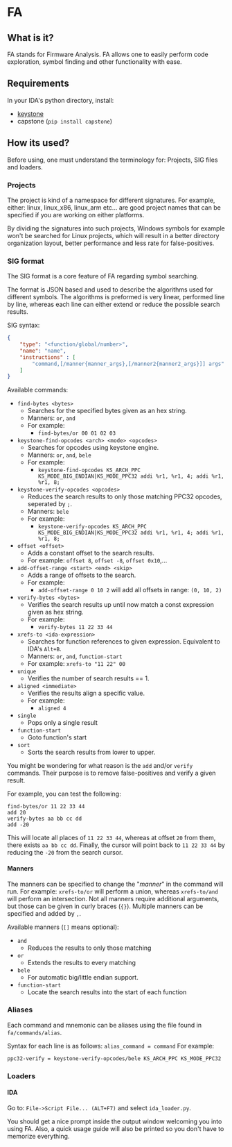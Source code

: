 # FA

## What is it?

FA stands for Firmware Analysis.
FA allows one to easily perform code exploration, symbol finding and 
other functionality with ease.

## Requirements

In your IDA's python directory, install:
* [keystone](http://www.keystone-engine.org/download/)
* capstone (`pip install capstone`)


## How its used?

Before using, one must understand the terminology for: 
Projects, SIG files and loaders. 

### Projects

The project is kind of a namespace for different signatures.
For example, either: linux, linux_x86, linux_arm etc... are good 
project names that can be specified if you are working on either 
platforms. 

By dividing the signatures into such projects, Windows symbols for 
example won't be searched for Linux projects, which will result 
in a better directory organization layout, better performance and
less rate for false-positives. 

### SIG format

The SIG format is a core feature of FA regarding symbol searching.

The format is JSON based and used to describe the algorithms used for 
different symbols.
The algorithms is preformed is very linear, performed line by line, 
whereas each line can either extend or reduce the possible search
results.

SIG syntax:
```json
{
    "type": "<function/global/number>",
    "name": "name",
    "instructions" : [
        "command,[/manner{manner_args},[/manner2{manner2_args}]] args"
    ]
}
``` 

Available commands:

* `find-bytes <bytes>`
    * Searches for the specified bytes given as an hex string.
    * Manners: `or`, `and`
    * For example: 
        * `find-bytes/or 00 01 02 03`
* `keystone-find-opcodes <arch> <mode> <opcodes>`
    * Searches for opcodes using keystone engine.
    * Manners: `or`, `and`, `bele`
    * For example: 
        * `keystone-find-opcodes KS_ARCH_PPC KS_MODE_BIG_ENDIAN|KS_MODE_PPC32 addi %r1, %r1, 4; addi %r1, %r1, 8;`
* `keystone-verify-opcodes <opcodes>`
    * Reduces the search results to only those matching 
    PPC32 opcodes, seperated by `;`.
    * Manners: `bele` 
    * For example: 
        * `keystone-verify-opcodes KS_ARCH_PPC KS_MODE_BIG_ENDIAN|KS_MODE_PPC32 addi %r1, %r1, 4; addi %r1, %r1, 8;`    
* `offset <offset>`
    * Adds a constant offset to the search results.
    * For example: `offset 8`, `offset -8`, `offset 0x10`,...
* `add-offset-range <start> <end> <skip>`
    * Adds a range of offsets to the search.
    * For example: 
        * `add-offset-range 0 10 2` will add all offsets in range: `(0, 10, 2)`
* `verify-bytes <bytes>`
    * Verifies the search results up until now match a const 
    expression given as hex string.
    * For example: 
        * `verify-bytes 11 22 33 44`
* `xrefs-to <ida-expression>`
    * Searches for function references to given expression.
     Equivalent to IDA's `Alt+B`.
    * Manners: `or`, `and`, `function-start`
    * For example: 
        `xrefs-to "11 22" 00`
* `unique`
    * Verifies the number of search results == 1.
* `aligned <immediate>`
    * Verifies the results align a specific value.
    * For example: 
        * `aligned 4`
* `single`
    * Pops only a single result
* `function-start`
    * Goto function's start
* `sort`
    * Sorts the search results from lower to upper.

You might be wondering for what reason is the `add` and/or `verify` 
commands. Their purpose is to remove false-positives and verify 
a given result. 

For example, you can test the following:

```
find-bytes/or 11 22 33 44
add 20
verify-bytes aa bb cc dd
add -20
```

This will locate all places of `11 22 33 44`, whereas at offset `20`
from them, there exists `aa bb cc dd`. Finally, the cursor will point
back to `11 22 33 44` by reducing the `-20` from the search cursor. 

#### Manners

The manners can be specified to change the "*manner*" in the command
will run. For example: `xrefs-to/or` will perform a union,
whereas `xrefs-to/and` will perform an intersection. Not all manners 
require additional arguments, but those can be given in curly braces
(`{}`). Multiple manners can be specified and added by `,`.

Available manners (`[]` means optional):

* `and`
    * Reduces the results to only those matching
* `or`
    * Extends the results to every matching
* `bele` 
    * For automatic big/little endian support.
* `function-start`
    * Locate the search results into the start of each function

### Aliases

Each command and mnemonic can be aliases using the file 
found in `fa/commands/alias`.

Syntax for each line is as follows: `alias_command = command`
For example:
```
ppc32-verify = keystone-verify-opcodes/bele KS_ARCH_PPC KS_MODE_PPC32
```

### Loaders

#### IDA

Go to: `File->Script File... (ALT+F7)` and select `ida_loader.py`.

You should get a nice prompt inside the output window welcoming you
into using FA. Also, a quick usage guide will also be printed so you 
don't have to memorize everything.

